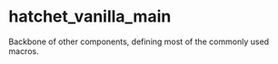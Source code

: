 hatchet_vanilla_main
========

Backbone of other components, defining most of the commonly used macros.
